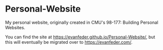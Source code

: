 # Personal-Website

My personal website, originally created in CMU's 98-177: Building Personal Websites. 

You can find the site at https://evanfeder.github.io/Personal-Website/, but this will eventually be migrated over to https://evanfeder.com/.
